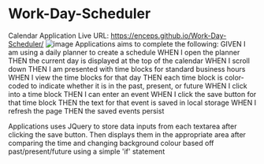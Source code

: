# Work-Day-Scheduler
Calendar Application
Live URL: https://enceps.github.io/Work-Day-Scheduler/
![image](https://user-images.githubusercontent.com/104939604/182269693-7836fb9a-6a9c-40d2-8b74-7b2523baca3a.png)
Applications aims to complete the following:
GIVEN I am using a daily planner to create a schedule
WHEN I open the planner
THEN the current day is displayed at the top of the calendar
WHEN I scroll down
THEN I am presented with time blocks for standard business hours
WHEN I view the time blocks for that day
THEN each time block is color-coded to indicate whether it is in the past, present, or future
WHEN I click into a time block
THEN I can enter an event
WHEN I click the save button for that time block
THEN the text for that event is saved in local storage
WHEN I refresh the page
THEN the saved events persist


Applications uses JQuery to store data inputs from each textarea after clicking the save button. Then displays them in the appropriate area after
comparing the time and changing background colour based off past/present/future using a simple 'if' statement

